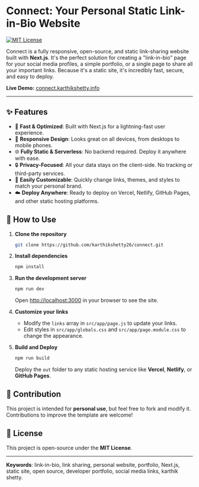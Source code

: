 # Connect: Your Personal Static Link-in-Bio Website

[![MIT License](https://img.shields.io/badge/License-MIT-green.svg)](https://choosealicense.com/licenses/mit/)

Connect is a fully responsive, open-source, and static link-sharing website built with **Next.js**. It's the perfect solution for creating a "link-in-bio" page for your social media profiles, a simple portfolio, or a single page to share all your important links. Because it's a static site, it's incredibly fast, secure, and easy to deploy.

**Live Demo:** [connect.karthikshetty.info](https://connect.karthikshetty.info)

---

## ✨ Features

- 🚀 **Fast & Optimized**: Built with Next.js for a lightning-fast user experience.
- 📱 **Responsive Design**: Looks great on all devices, from desktops to mobile phones.
- 🌐 **Fully Static & Serverless**: No backend required. Deploy it anywhere with ease.
- 🔒 **Privacy-Focused**: All your data stays on the client-side. No tracking or third-party services.
- 🎨 **Easily Customizable**: Quickly change links, themes, and styles to match your personal brand.
- ☁️ **Deploy Anywhere**: Ready to deploy on Vercel, Netlify, GitHub Pages, and other static hosting platforms.

## 🚀 How to Use

1.  **Clone the repository**
    ```bash
    git clone https://github.com/karthikshetty26/connect.git
    ```

2.  **Install dependencies**
    ```bash
    npm install
    ```

3.  **Run the development server**
    ```bash
    npm run dev
    ```
    Open [http://localhost:3000](http://localhost:3000) in your browser to see the site.

4.  **Customize your links**
    *   Modify the `links` array in `src/app/page.js` to update your links.
    *   Edit styles in `src/app/globals.css` and `src/app/page.module.css` to change the appearance.

5.  **Build and Deploy**
    ```bash
    npm run build
    ```
    Deploy the `out` folder to any static hosting service like **Vercel**, **Netlify**, or **GitHub Pages**.

## 🤝 Contribution

This project is intended for **personal use**, but feel free to fork and modify it. Contributions to improve the template are welcome!

## 📜 License

This project is open-source under the **MIT License**.

---

**Keywords**: link-in-bio, link sharing, personal website, portfolio, Next.js, static site, open source, developer portfolio, social media links, karthik shetty.

